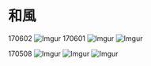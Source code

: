 # 和風
170602
![Imgur](http://i.imgur.com/x8NYmXy.jpg)
170601
![Imgur](http://i.imgur.com/Jay93Wx.jpg)
![Imgur](http://i.imgur.com/LM5TKcT.jpg)

170508
![Imgur](http://i.imgur.com/sr0OPX5.jpg)
![Imgur](http://i.imgur.com/7XhH5pB.jpg)
![Imgur](http://i.imgur.com/vnNVsaj.jpg)
